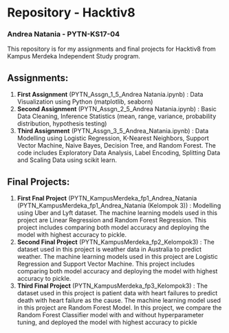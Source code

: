 
# Repository - Hacktiv8 </br>
### Andrea Natania - PYTN-KS17-04

This repository is for my assignments and final projects for Hacktiv8 from Kampus Merdeka Independent Study program. </br>

## **Assignments:**
1. **First Assignment** (PYTN_Assgn_1_5_Andrea Natania.ipynb) : Data Visualization using Python (matplotlib, seaborn)
2. **Second Assignment** (PYTN_Assgn_2_5_Andrea Natania.ipynb) : Basic Data Cleaning,  Inference Statistics (mean, range, variance, probability distribution, hypothesis testing)
3. **Third Assignment** (PYTN_Assgn_3_5_Andrea_Natania.ipynb) : Data Modelling using Logistic Regression, K-Nearest Neighbors, Support Vector Machine, Naive Bayes, Decision Tree, and Random Forest. The code includes Exploratory Data Analysis, Label Encoding, Splitting Data and Scaling Data using scikit learn.

## **Final Projects:**
1. **First Fnal Project** (PYTN_KampusMerdeka_fp1_Andrea_Natania (PYTN_KampusMerdeka_fp1_Andrea_Natania (Kelompok 3)) : Modelling using Uber and Lyft dataset. The machine learning models used in this project are Linear Regression and Random Forest Regression. This project includes comparing both model accuracy and deploying the model with highest accuracy to pickle.
2. **Second Final Project** (PYTN_KampusMerdeka_fp2_Kelompok3) : The dataset used in this project is weather data in Australia to predict weather. The machine learning models used in this project are Logistic Regression and Support Vector Machine. This project includes comparing both model accuracy and deploying the model with highest accuracy to pickle.
3. **Third Final Project** (PYTN_KampusMerdeka_fp3_Kelompok3) : The dataset used in this project is patient data with heart failures to predict death with heart failure as the cause. The machine learning model used in this project are Random Forest Model. In this project, we compare the Random Forest Classifier model with and without hyperparameter tuning, and deployed the model with highest accuracy to pickle

   
